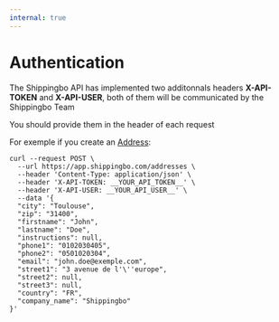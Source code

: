 ```yaml
---
internal: true
---
```


# Authentication

<!--
type: tab
title: API
-->
The Shippingbo API has implemented two additonnals headers **X-API-TOKEN** and **X-API-USER**, both of them will be communicated by the Shippingbo Team

You should provide them in the header of each request

For exemple if you create an [Address](https://shippingbo.stoplight.io/docs/api-rest/c2NoOjUwNDM4NjU2-address):

```curl
curl --request POST \
  --url https://app.shippingbo.com/addresses \
  --header 'Content-Type: application/json' \
  --header 'X-API-TOKEN: __YOUR_API_TOKEN__' \
  --header 'X-API-USER: __YOUR_API_USER__' \
  --data '{
  "city": "Toulouse",
  "zip": "31400",
  "firstname": "John",
  "lastname": "Doe",
  "instructions": null,
  "phone1": "0102030405",
  "phone2": "0501020304",
  "email": "john.doe@exemple.com",
  "street1": "3 avenue de l'\''europe",
  "street2": null,
  "street3": null,
  "country": "FR",
  "company_name": "Shippingbo"
}'
```

<!--
type: tab
title: FTP
-->


<!-- type: tab-end -->